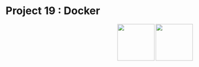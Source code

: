 # Project 19 : Docker

<img align="right" width="100" height="100" src="https://github.com/rozhkovsvyat/Project19.Docker/assets/71471748/86b2179a-5cbf-47a3-88b1-f02f56bed78d">
<img align="right" width="100" height="100" src="https://github.com/rozhkovsvyat/Project19.Docker/assets/71471748/f637189d-3cd8-424e-96de-acece1da1f24">

